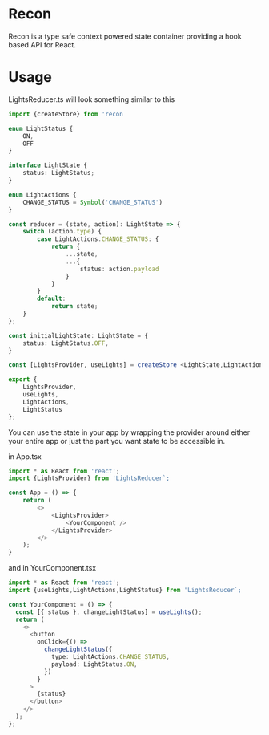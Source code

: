 # Recon
 Recon is a type safe context powered state container providing a hook based API for React.

# Usage
LightsReducer.ts will look something similar to this

```typescript
import {createStore} from 'recon

enum LightStatus {
    ON,
    OFF
}

interface LightState {
    status: LightStatus;
}

enum LightActions {
    CHANGE_STATUS = Symbol('CHANGE_STATUS')
}

const reducer = (state, action): LightState => {
	switch (action.type) {
		case LightActions.CHANGE_STATUS: {
			return {
				...state,
				...{
				    status: action.payload
				}
			}
		}
		default:
			return state;
	}
};

const initialLightState: LightState = {
	status: LightStatus.OFF,
}

const [LightsProvider, useLights] = createStore <LightState,LightActions >(reducer, initialLightState);

export {
	LightsProvider,
	useLights,
	LightActions,
	LightStatus
};

```

You can use the state in your app by wrapping the provider around either your entire app or just the part you want state to be accessible in.

in App.tsx

```typescript
import * as React from 'react';
import {LightsProvider} from 'LightsReducer`;

const App = () => {
    return (
        <>
            <LightsProvider>
                <YourComponent />
            </LightsProvider>
        </>
    );
}


```

and in YourComponent.tsx

```typescript
import * as React from 'react';
import {useLights,LightActions,LightStatus} from 'LightsReducer`;

const YourComponent = () => {
  const [{ status }, changeLightStatus] = useLights();
  return (
    <>
      <button
        onClick={() =>
          changeLightStatus({
            type: LightActions.CHANGE_STATUS,
            payload: LightStatus.ON,
          })
        }
      >
        {status}
      </button>
    </>
  );
};


```